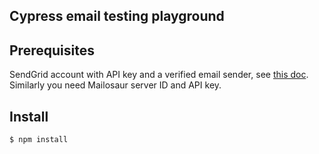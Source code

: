 ## Cypress email testing playground

## Prerequisites

SendGrid account with API key and a verified email sender, see [this doc](https://sendgrid.com/docs/for-developers/sending-email/quickstart-nodejs/). Similarly you need Mailosaur server ID and API key.

## Install

```shell
$ npm install
```
